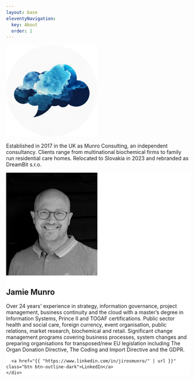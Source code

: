 ```yaml
---
layout: base
eleventyNavigation:
  key: About
  order: 1
---
```


<div class="row align-items-md-stretch">
  <div class="col-md-6 mt-3">
    <div class="h-100 p-5 text-white bg-dark rounded-3">
      <img src ="/assets/images/dreambit-icon-circle.png" width="250px" alt="...">
      <p></p>
      <p>
        Established in 2017 in the UK as Munro Consulting, an independent consultancy. Clients range from multinational biochemical firms to family run residential care homes. Relocated to Slovakia in 2023 and rebranded as DreamBit s.r.o.
      </p>
      <!-- <a href="{{ '/pages/contact' | url }}" class="btn btn-outline-light">Contact Us</a> -->
    </div>
  </div>
  <div class="col-md-6 mt-3 text-dark">
    <div class="h-100 p-5 border rounded-3" style="background-color: #fff">
      <a href="https://www.linkedin.com/in/jirosmunro/" target="_blank"><img src="/assets/images/jm_photo.png" class="img-fluid rounded" alt="..."></a>
      <h2>Jamie Munro</h2>
      <p>
        Over 24 years' experience in strategy, information governance, project management, business continuity and the cloud with a master’s degree in Information Systems, Prince II and TOGAF certifications. Public sector health and social care, foreign currency, event organisation, public relations, market research, biochemical and retail. Significant change management programs covering business processes, system changes and preparing organisations for transposed/new EU legislation including The Organ Donation Directive, The Coding and Import Directive and the GDPR.
      </p>
      
      <a href="{{ "https://www.linkedin.com/in/jirosmunro/" | url }}" class="btn btn-outline-dark">LinkedIn</a>
    </div>
  </div>
  